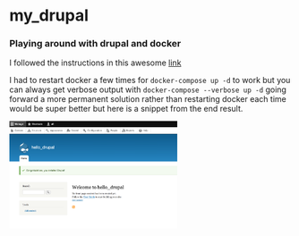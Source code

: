 # my_drupal

### Playing around with drupal and docker

I followed the instructions in this awesome [link](https://www.linode.com/docs/quick-answers/linux/drupal-with-docker-compose/)

I had to restart docker a few times for `docker-compose up -d` to work but you can always get verbose output with `docker-compose --verbose up -d` going forward a more permanent solution rather than restarting docker each time would be super better but here is a snippet from the end result.

<img src ="images/fun_drupal.png" width="300" >


